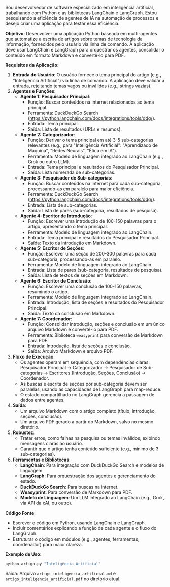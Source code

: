 Sou desenvolvedor de software especializado em inteligência artificial, trabalhando com Python e as bibliotecas LangChain e LangGraph. Estou pesquisando a eficiência de agentes de IA na automação de processos e desejo criar uma aplicação para testar essa eficiência.

**Objetivo**: Desenvolver uma aplicação Python baseada em multi-agentes que automatize a escrita de artigos sobre temas de tecnologia da informação, fornecidos pelo usuário via linha de comando. A aplicação deve usar LangChain e LangGraph para orquestrar os agentes, consolidar o conteúdo em formato Markdown e convertê-lo para PDF.

**Requisitos da Aplicação**:

1. **Entrada do Usuário**: O usuário fornece o tema principal do artigo (e.g., "Inteligência Artificial") via linha de comando. A aplicação deve validar a entrada, rejeitando temas vagos ou inválidos (e.g., strings vazias).
2. **Agentes e Funções**:
   - **Agente 1: Pesquisador Principal**:
     - Função: Buscar conteúdos na internet relacionados ao tema principal.
     - Ferramenta: DuckDuckGo Search (https://python.langchain.com/docs/integrations/tools/ddg/).
     - Entrada: Tema principal.
     - Saída: Lista de resultados (URLs e resumos).
   - **Agente 2: Categorizador**:
     - Função: Derivar o tema principal em até 3-5 sub-categorias relevantes (e.g., para "Inteligência Artificial": "Aprendizado de Máquina", "Redes Neurais", "Ética em IA").
     - Ferramenta: Modelo de linguagem integrado ao LangChain (e.g., Grok ou outro LLM).
     - Entrada: Tema principal e resultados do Pesquisador Principal.
     - Saída: Lista numerada de sub-categorias.
   - **Agente 3: Pesquisador de Sub-categorias**:
     - Função: Buscar conteúdos na internet para cada sub-categoria, processando-as em paralelo para maior eficiência.
     - Ferramenta: DuckDuckGo Search (https://python.langchain.com/docs/integrations/tools/ddg/).
     - Entrada: Lista de sub-categorias.
     - Saída: Lista de pares (sub-categoria, resultados de pesquisa).
   - **Agente 4: Escritor de Introdução**:
     - Função: Escrever uma introdução de 100-150 palavras para o artigo, apresentando o tema principal.
     - Ferramenta: Modelo de linguagem integrado ao LangChain.
     - Entrada: Tema principal e resultados do Pesquisador Principal.
     - Saída: Texto da introdução em Markdown.
   - **Agente 5: Escritor de Seções**:
     - Função: Escrever uma seção de 200-300 palavras para cada sub-categoria, processando-as em paralelo.
     - Ferramenta: Modelo de linguagem integrado ao LangChain.
     - Entrada: Lista de pares (sub-categoria, resultados de pesquisa).
     - Saída: Lista de textos de seções em Markdown.
   - **Agente 6: Escritor de Conclusão**:
     - Função: Escrever uma conclusão de 100-150 palavras, resumindo o artigo.
     - Ferramenta: Modelo de linguagem integrado ao LangChain.
     - Entrada: Introdução, lista de seções e resultados do Pesquisador Principal.
     - Saída: Texto da conclusão em Markdown.
   - **Agente 7: Coordenador**:
     - Função: Consolidar introdução, seções e conclusão em um único arquivo Markdown e convertê-lo para PDF.
     - Ferramenta: Biblioteca `weasyprint` para conversão de Markdown para PDF.
     - Entrada: Introdução, lista de seções e conclusão.
     - Saída: Arquivo Markdown e arquivo PDF.
3. **Fluxo de Execução**:
   - Os agentes operam em sequência, com dependências claras: Pesquisador Principal → Categorizador → Pesquisador de Sub-categorias → Escritores (Introdução, Seções, Conclusão) → Coordenador.
   - As buscas e escrita de seções por sub-categoria devem ser paralelas, usando as capacidades de LangGraph para map-reduce.
   - O estado compartilhado no LangGraph gerencia a passagem de dados entre agentes.
4. **Saída**:
   - Um arquivo Markdown com o artigo completo (título, introdução, seções, conclusão).
   - Um arquivo PDF gerado a partir do Markdown, salvo no mesmo diretório.
5. **Robustez**:
   - Tratar erros, como falhas na pesquisa ou temas inválidos, exibindo mensagens claras ao usuário.
   - Garantir que o artigo tenha conteúdo suficiente (e.g., mínimo de 3 sub-categorias).
6. **Ferramentas e Bibliotecas**:
   - **LangChain**: Para integração com DuckDuckGo Search e modelos de linguagem.
   - **LangGraph**: Para orquestração dos agentes e gerenciamento do estado.
   - **DuckDuckGo Search**: Para buscas na internet.
   - **Weasyprint**: Para conversão de Markdown para PDF.
   - **Modelo de Linguagem**: Um LLM integrado ao LangChain (e.g., Grok, via API da xAI, ou outro).

**Código Fonte**:

- Escrever o código em Python, usando LangChain e LangGraph.
- Incluir comentários explicando a função de cada agente e o fluxo do LangGraph.
- Estruturar o código em módulos (e.g., agentes, ferramentas, coordenador) para maior clareza.

**Exemplo de Uso**:

```bash
python artigo.py "Inteligência Artificial"
```

Saída: Arquivo `artigo_inteligencia_artificial.md` e `artigo_inteligencia_artificial.pdf` no diretório atual.